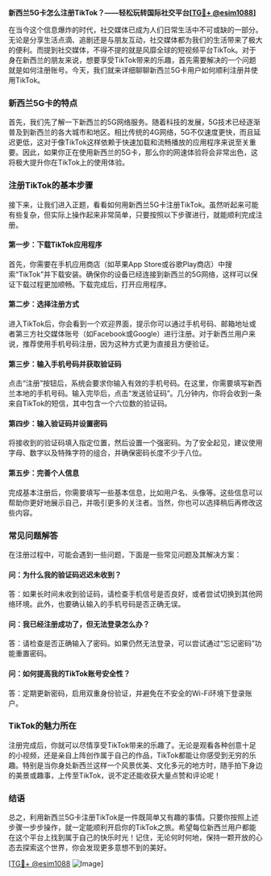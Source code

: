**新西兰5G卡怎么注册TikTok？——轻松玩转国际社交平台[[TG💪+ @esim1088](https://t.me/s/esim1088)]**

在当今这个信息爆炸的时代，社交媒体已成为人们日常生活中不可或缺的一部分。无论是分享生活点滴、追剧还是与朋友互动，社交媒体都为我们的生活带来了极大的便利。而提到社交媒体，不得不提的就是风靡全球的短视频平台TikTok。对于身在新西兰的朋友来说，想要享受TikTok带来的乐趣，首先需要解决的一个问题就是如何注册账号。今天，我们就来详细聊聊新西兰5G卡用户如何顺利注册并使用TikTok。

### 新西兰5G卡的特点

首先，我们先了解一下新西兰的5G网络服务。随着科技的发展，5G技术已经逐渐普及到新西兰的各大城市和地区。相比传统的4G网络，5G不仅速度更快，而且延迟更低，这对于像TikTok这样依赖于快速加载和流畅播放的应用程序来说至关重要。因此，如果你正在使用新西兰的5G卡，那么你的网速体验将会非常出色，这将极大提升你在TikTok上的使用体验。

### 注册TikTok的基本步骤

接下来，让我们进入正题，看看如何用新西兰5G卡注册TikTok。虽然听起来可能有些复杂，但实际上操作起来非常简单，只要按照以下步骤进行，就能顺利完成注册。

#### 第一步：下载TikTok应用程序

首先，你需要在手机应用商店（如苹果App Store或谷歌Play商店）中搜索“TikTok”并下载安装。确保你的设备已经连接到新西兰的5G网络，这样可以保证下载过程更加顺畅。下载完成后，打开应用程序。

#### 第二步：选择注册方式

进入TikTok后，你会看到一个欢迎界面，提示你可以通过手机号码、邮箱地址或者第三方社交媒体账号（如Facebook或Google）进行注册。对于新西兰用户来说，推荐使用手机号码注册，因为这种方式更为直接且方便验证。

#### 第三步：输入手机号码并获取验证码

点击“注册”按钮后，系统会要求你输入有效的手机号码。在这里，你需要填写新西兰本地的手机号码。输入完毕后，点击“发送验证码”。几分钟内，你将会收到一条来自TikTok的短信，其中包含一个六位数的验证码。

#### 第四步：输入验证码并设置密码

将接收到的验证码填入指定位置，然后设置一个强密码。为了安全起见，建议使用字母、数字以及特殊字符的组合，并确保密码长度不少于八位。

#### 第五步：完善个人信息

完成基本注册后，你需要填写一些基本信息，比如用户名、头像等。这些信息可以帮助你更好地展示自己，并吸引更多的关注者。当然，你也可以选择稍后再修改这些内容。

### 常见问题解答

在注册过程中，可能会遇到一些问题，下面是一些常见问题及其解决方案：

#### 问：为什么我的验证码迟迟未收到？
答：如果长时间未收到验证码，请检查手机信号是否良好，或者尝试切换到其他网络环境。此外，也要确认输入的手机号码是否正确无误。

#### 问：我已经注册成功了，但无法登录怎么办？
答：请检查是否正确输入了密码。如果仍然无法登录，可以尝试通过“忘记密码”功能重置密码。

#### 问：如何提高我的TikTok账号安全性？
答：定期更新密码，启用双重身份验证，并避免在不安全的Wi-Fi环境下登录账户。

### TikTok的魅力所在

注册完成后，你就可以尽情享受TikTok带来的乐趣了。无论是观看各种创意十足的小视频，还是亲自上阵创作属于自己的作品，TikTok都能让你感受到无穷的乐趣。特别是当你身处新西兰这样一个风景优美、文化多元的地方时，随手拍下身边的美景或趣事，上传至TikTok，说不定还能收获大量点赞和评论呢！

### 结语

总之，利用新西兰5G卡注册TikTok是一件既简单又有趣的事情。只要你按照上述步骤一步步操作，就一定能顺利开启你的TikTok之旅。希望每位新西兰用户都能在这个平台上找到属于自己的快乐时光！记住，无论何时何地，保持一颗开放的心态去探索这个世界，你会发现更多意想不到的美好。

[[TG💪+ @esim1088](https://t.me/s/esim1088) ![Image](https://i.postimg.cc/4NQfJmqS/Snipaste-2025-05-13-00-14-12.png)]